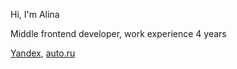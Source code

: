 Hi, I'm Alina

Middle frontend developer, work experience 4 years

[Yandex](https://yandex.ru/), [auto.ru](https://yandex.ru/)
